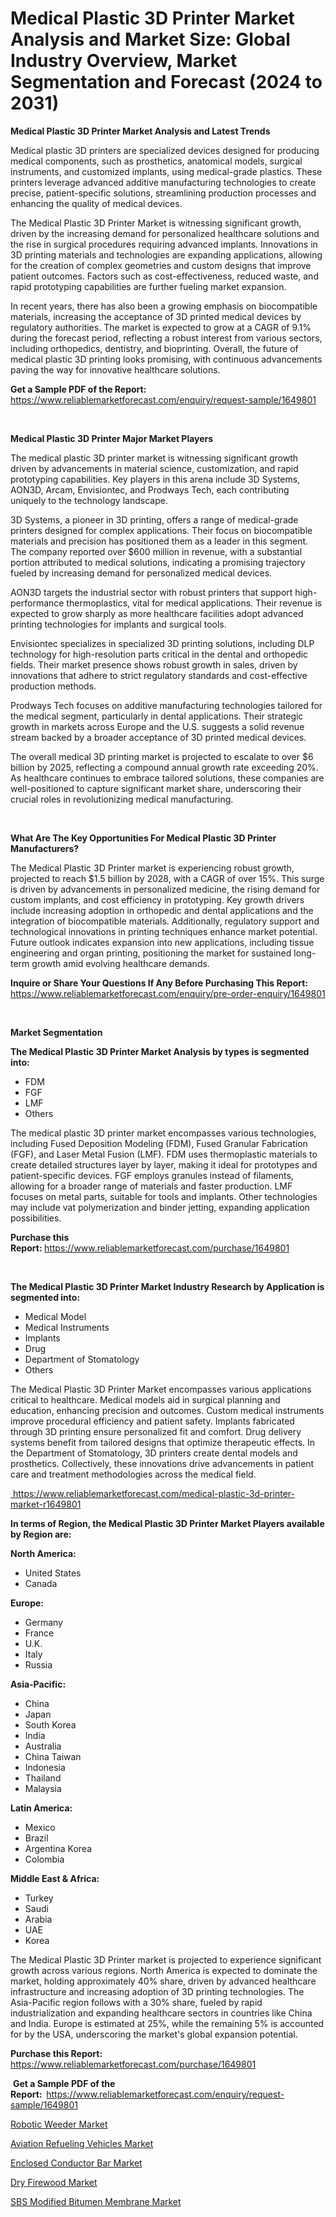 <p><h1>Medical Plastic 3D Printer Market Analysis and Market Size: Global Industry Overview, Market Segmentation and Forecast (2024 to 2031)</h1></p><p><strong>Medical Plastic 3D Printer Market Analysis and Latest Trends</strong></p>
<p><p>Medical plastic 3D printers are specialized devices designed for producing medical components, such as prosthetics, anatomical models, surgical instruments, and customized implants, using medical-grade plastics. These printers leverage advanced additive manufacturing technologies to create precise, patient-specific solutions, streamlining production processes and enhancing the quality of medical devices.</p><p>The Medical Plastic 3D Printer Market is witnessing significant growth, driven by the increasing demand for personalized healthcare solutions and the rise in surgical procedures requiring advanced implants. Innovations in 3D printing materials and technologies are expanding applications, allowing for the creation of complex geometries and custom designs that improve patient outcomes. Factors such as cost-effectiveness, reduced waste, and rapid prototyping capabilities are further fueling market expansion.</p><p>In recent years, there has also been a growing emphasis on biocompatible materials, increasing the acceptance of 3D printed medical devices by regulatory authorities. The market is expected to grow at a CAGR of 9.1% during the forecast period, reflecting a robust interest from various sectors, including orthopedics, dentistry, and bioprinting. Overall, the future of medical plastic 3D printing looks promising, with continuous advancements paving the way for innovative healthcare solutions.</p></p>
<p><strong>Get a Sample PDF of the Report:&nbsp;</strong> <a href="https://www.reliablemarketforecast.com/enquiry/request-sample/1649801?utm_campaign=1545&utm_medium=2&utm_source=Github&utm_content=ia&utm_term=15102024&utm_id=medical-plastic-3d-printer">https://www.reliablemarketforecast.com/enquiry/request-sample/1649801</a></p>
<p>&nbsp;</p>
<p><strong>Medical Plastic 3D Printer Major Market Players</strong></p>
<p><p>The medical plastic 3D printer market is witnessing significant growth driven by advancements in material science, customization, and rapid prototyping capabilities. Key players in this arena include 3D Systems, AON3D, Arcam, Envisiontec, and Prodways Tech, each contributing uniquely to the technology landscape.</p><p>3D Systems, a pioneer in 3D printing, offers a range of medical-grade printers designed for complex applications. Their focus on biocompatible materials and precision has positioned them as a leader in this segment. The company reported over $600 million in revenue, with a substantial portion attributed to medical solutions, indicating a promising trajectory fueled by increasing demand for personalized medical devices.</p><p>AON3D targets the industrial sector with robust printers that support high-performance thermoplastics, vital for medical applications. Their revenue is expected to grow sharply as more healthcare facilities adopt advanced printing technologies for implants and surgical tools.</p><p>Envisiontec specializes in specialized 3D printing solutions, including DLP technology for high-resolution parts critical in the dental and orthopedic fields. Their market presence shows robust growth in sales, driven by innovations that adhere to strict regulatory standards and cost-effective production methods.</p><p>Prodways Tech focuses on additive manufacturing technologies tailored for the medical segment, particularly in dental applications. Their strategic growth in markets across Europe and the U.S. suggests a solid revenue stream backed by a broader acceptance of 3D printed medical devices.</p><p>The overall medical 3D printing market is projected to escalate to over $6 billion by 2025, reflecting a compound annual growth rate exceeding 20%. As healthcare continues to embrace tailored solutions, these companies are well-positioned to capture significant market share, underscoring their crucial roles in revolutionizing medical manufacturing.</p></p>
<p>&nbsp;</p>
<p><strong>What Are The Key Opportunities For Medical Plastic 3D Printer Manufacturers?</strong></p>
<p><p>The Medical Plastic 3D Printer market is experiencing robust growth, projected to reach $1.5 billion by 2028, with a CAGR of over 15%. This surge is driven by advancements in personalized medicine, the rising demand for custom implants, and cost efficiency in prototyping. Key growth drivers include increasing adoption in orthopedic and dental applications and the integration of biocompatible materials. Additionally, regulatory support and technological innovations in printing techniques enhance market potential. Future outlook indicates expansion into new applications, including tissue engineering and organ printing, positioning the market for sustained long-term growth amid evolving healthcare demands.</p></p>
<p><strong>Inquire or Share Your Questions If Any Before Purchasing This Report:</strong> <a href="https://www.reliablemarketforecast.com/enquiry/pre-order-enquiry/1649801?utm_campaign=1545&utm_medium=2&utm_source=Github&utm_content=ia&utm_term=15102024&utm_id=medical-plastic-3d-printer">https://www.reliablemarketforecast.com/enquiry/pre-order-enquiry/1649801</a></p>
<p>&nbsp;</p>
<p><strong>Market Segmentation</strong></p>
<p><strong>The Medical Plastic 3D Printer Market Analysis by types is segmented into:</strong></p>
<p><ul><li>FDM</li><li>FGF</li><li>LMF</li><li>Others</li></ul></p>
<p><p>The medical plastic 3D printer market encompasses various technologies, including Fused Deposition Modeling (FDM), Fused Granular Fabrication (FGF), and Laser Metal Fusion (LMF). FDM uses thermoplastic materials to create detailed structures layer by layer, making it ideal for prototypes and patient-specific devices. FGF employs granules instead of filaments, allowing for a broader range of materials and faster production. LMF focuses on metal parts, suitable for tools and implants. Other technologies may include vat polymerization and binder jetting, expanding application possibilities.</p></p>
<p><strong>Purchase this Report:&nbsp;</strong><a href="https://www.reliablemarketforecast.com/purchase/1649801?utm_campaign=1545&utm_medium=2&utm_source=Github&utm_content=ia&utm_term=15102024&utm_id=medical-plastic-3d-printer">https://www.reliablemarketforecast.com/purchase/1649801</a></p>
<p>&nbsp;</p>
<p><strong>The Medical Plastic 3D Printer Market Industry Research by Application is segmented into:</strong></p>
<p><ul><li>Medical Model</li><li>Medical Instruments</li><li>Implants</li><li>Drug</li><li>Department of Stomatology</li><li>Others</li></ul></p>
<p><p>The Medical Plastic 3D Printer Market encompasses various applications critical to healthcare. Medical models aid in surgical planning and education, enhancing precision and outcomes. Custom medical instruments improve procedural efficiency and patient safety. Implants fabricated through 3D printing ensure personalized fit and comfort. Drug delivery systems benefit from tailored designs that optimize therapeutic effects. In the Department of Stomatology, 3D printers create dental models and prosthetics. Collectively, these innovations drive advancements in patient care and treatment methodologies across the medical field.</p></p>
<p><a href="https://www.reliablemarketforecast.com/medical-plastic-3d-printer-market-r1649801?utm_campaign=1545&utm_medium=2&utm_source=Github&utm_content=ia&utm_term=15102024&utm_id=medical-plastic-3d-printer">&nbsp;https://www.reliablemarketforecast.com/medical-plastic-3d-printer-market-r1649801</a></p>
<p><strong>In terms of Region, the Medical Plastic 3D Printer Market Players available by Region are:</strong></p>
<p>
    <p> <strong> North America: </strong>
        <ul>
            <li>United States</li>
            <li>Canada</li>
        </ul>
        </p> 
    <p> <strong> Europe: </strong>
        <ul>
            <li>Germany</li>
            <li>France</li>
            <li>U.K.</li>
            <li>Italy</li>
            <li>Russia</li>
        </ul>
        </p> 
    <p> <strong> Asia-Pacific: </strong>
        <ul>
            <li>China</li>
            <li>Japan</li>
            <li>South Korea</li>
            <li>India</li>
            <li>Australia</li>
            <li>China Taiwan</li>
            <li>Indonesia</li>
            <li>Thailand</li>
            <li>Malaysia</li>
        </ul>
        </p> 
    <p> <strong> Latin America: </strong>
        <ul>
            <li>Mexico</li>
            <li>Brazil</li>
            <li>Argentina Korea</li>
            <li>Colombia</li>
        </ul>
        </p> 
    <p> <strong> Middle East & Africa: </strong>
        <ul>
            <li>Turkey</li>
            <li>Saudi</li>
            <li>Arabia</li>
            <li>UAE</li>
            <li>Korea</li>
        </ul>
    </p>
    </p>
<p><p>The Medical Plastic 3D Printer market is projected to experience significant growth across various regions. North America is expected to dominate the market, holding approximately 40% share, driven by advanced healthcare infrastructure and increasing adoption of 3D printing technologies. The Asia-Pacific region follows with a 30% share, fueled by rapid industrialization and expanding healthcare sectors in countries like China and India. Europe is estimated at 25%, while the remaining 5% is accounted for by the USA, underscoring the market's global expansion potential.</p></p>
<p><strong>Purchase this Report: </strong><a href="https://www.reliablemarketforecast.com/purchase/1649801?utm_campaign=1545&utm_medium=2&utm_source=Github&utm_content=ia&utm_term=15102024&utm_id=medical-plastic-3d-printer">https://www.reliablemarketforecast.com/purchase/1649801</a></p>
<p>&nbsp;<strong>Get a Sample PDF of the Report:&nbsp;&nbsp;</strong><a href="https://www.reliablemarketforecast.com/enquiry/request-sample/1649801?utm_campaign=1545&utm_medium=2&utm_source=Github&utm_content=ia&utm_term=15102024&utm_id=medical-plastic-3d-printer">https://www.reliablemarketforecast.com/enquiry/request-sample/1649801</a></p>
<p><strong></strong></p>
<p><p><a href="https://www.linkedin.com/pulse/strategic-market-insights-global-robotic-weeder-2024-2031-e6dbc?trk=public_post_embed_feed-article-content&utm_campaign=1545&utm_medium=2&utm_source=Github&utm_content=ia&utm_term=15102024&utm_id=medical-plastic-3d-printer">Robotic Weeder Market</a></p><p><a href="https://www.linkedin.com/pulse/aviation-refueling-vehicles-market-matrix-applications-types-abe5f?trk=public_post_embed_feed-article-content&utm_campaign=1545&utm_medium=2&utm_source=Github&utm_content=ia&utm_term=15102024&utm_id=medical-plastic-3d-printer">Aviation Refueling Vehicles Market</a></p><p><a href="https://www.linkedin.com/pulse/insights-enclosed-conductor-bar-market-size-which-expanding-ex5pe?utm_campaign=1545&utm_medium=2&utm_source=Github&utm_content=ia&utm_term=15102024&utm_id=medical-plastic-3d-printer">Enclosed Conductor Bar Market</a></p><p><a href="https://www.linkedin.com/pulse/global-dry-firewood-industry-analysis-share-growth-trends-adxpc?trk=public_post_embed_feed-article-content&utm_campaign=1545&utm_medium=2&utm_source=Github&utm_content=ia&utm_term=15102024&utm_id=medical-plastic-3d-printer">Dry Firewood Market</a></p><p><a href="https://www.linkedin.com/pulse/emerging-sbs-modified-bitumen-membrane-market-opportunities-5hqnc?trk=public_post_embed_feed-article-content&utm_campaign=1545&utm_medium=2&utm_source=Github&utm_content=ia&utm_term=15102024&utm_id=medical-plastic-3d-printer">SBS Modified Bitumen Membrane Market</a></p></p>